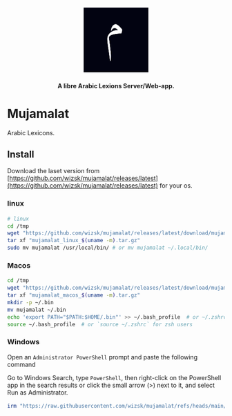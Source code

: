 <p align="center"><a src="https://github.com/wizsk/mujamalat/releases/latest"><img src="./pub/fav.png" width="150"></a></p>

<h4 align="center">A libre Arabic Lexions Server/Web-app.</h4>

# Mujamalat

Arabic Lexicons.


## Install

Download the laset version from [https://github.com/wizsk/mujamalat/releases/latest](https://github.com/wizsk/mujamalat/releases/latest) for your os.

### linux

```bash
# linux
cd /tmp
wget "https://github.com/wizsk/mujamalat/releases/latest/download/mujamalat_linux_$(uname -m).tar.gz"
tar xf "mujamalat_linux_$(uname -m).tar.gz"
sudo mv mujamalat /usr/local/bin/ # or mv mujamalat ~/.local/bin/
```


### Macos

<!-- ```sh -->
<!-- cd /tmp -->
<!-- wget "https://github.com/wizsk/mujamalat/releases/latest/download/mujamalat_macos_$(uname -m).tar.gz" -->
<!-- tar xf "mujamalat_macos_$(uname -m).tar.gz" -->
<!-- sudo mv mujadalat /usr/local/bin -->
<!-- ``` -->
<!---->
<!-- or you can install it in your `~/.bin` -->
```sh
cd /tmp
wget "https://github.com/wizsk/mujamalat/releases/latest/download/mujamalat_macos_$(uname -m).tar.gz"
tar xf "mujamalat_macos_$(uname -m).tar.gz"
mkdir -p ~/.bin
mv mujamalat ~/.bin
echo 'export PATH="$PATH:$HOME/.bin"' >> ~/.bash_profile  # or ~/.zshrc for zsh users
source ~/.bash_profile  # or `source ~/.zshrc` for zsh users
```

### Windows

Open an `Administrator PowerShell` prompt and paste the following command

Go to Windows Search, type `PowerShell`, then right-click on the PowerShell app
in the search results or click the small arrow (>) next to it, and select Run as Administrator.


```ps1
irm "https://raw.githubusercontent.com/wizsk/mujamalat/refs/heads/main/install.ps1" | iex
```

